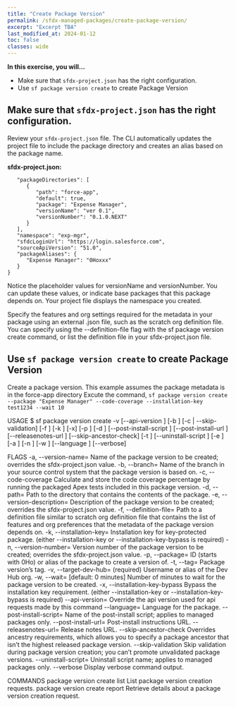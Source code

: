 ```yaml
---
title: "Create Package Version"
permalink: /sfdx-managed-packages/create-package-version/
excerpt: "Excerpt TBA"
last_modified_at: 2024-01-12
toc: false
classes: wide
---
```


**In this exercise, you will...**

* Make sure that `sfdx-project.json` has the right configuration.
* Use `sf package version create` to create Package Version

## Make sure that `sfdx-project.json` has the right configuration.
Review your `sfdx-project.json` file. The CLI automatically updates the project file to include the package directory and creates an alias based on the package name.


**sfdx-project.json:**
```{
   "packageDirectories": [
      {
         "path": "force-app",
         "default": true,
         "package": "Expense Manager",
         "versionName": "ver 0.1",
         "versionNumber": "0.1.0.NEXT"
      }
   ],
   "namespace": "exp-mgr",
   "sfdcLoginUrl": "https://login.salesforce.com",
   "sourceApiVersion": "51.0",
   "packageAliases": {
      "Expense Manager": "0Hoxxx"
   }
}
```

Notice the placeholder values for versionName and versionNumber. You can update these values, or indicate base packages that this package depends on. Your project file displays the namespace you created.

Specify the features and org settings required for the metadata in your package using an external .json file, such as the scratch org definition file. You can specify using the --definition-file flag with the sf package version create command, or list the definition file in your sfdx-project.json file.

## Use `sf package version create` to create Package Version
Create a package version. This example assumes the package metadata is in the force-app directory
Excute the command,
```sf package version create --package "Expense Manager" --code-coverage --installation-key test1234 --wait 10```

<!--| Salesforce DX Command / Flags   | Description                                             |
| --------------------------------| --------------------------------------------------------|
| `force:source:convert`          | Converts source-formatted files into metadata that you can deploy using Metadata API. |
| `-d (--outputdir)`              | The output directory to store the Metadata API–formatted metadata files in. |
| `-n (--packagename)`                | The name of the package to associate with the metadata-formatted files. |
-->

USAGE
  $ sf package version create -v <value> [--api-version <value>] [-b <value>] [-c |
    --skip-validation] [-f <value>] [-k <value>] [-x] [-p <value>] [-d <value>]
    [--post-install-script <value>] [--post-install-url <value>]
    [--releasenotes-url <value>] [--skip-ancestor-check] [-t <value>]
    [--uninstall-script <value>] [-e <value>] [-a <value>] [-n <value>] [-w
    <value>] [--language <value>] [--verbose]

FLAGS
  -a, --version-name=<value>         Name of the package version to be created;
                                     overrides the sfdx-project.json value.
  -b, --branch=<value>               Name of the branch in your source control
                                     system that the package version is based
                                     on.
  -c, --code-coverage                Calculate and store the code coverage
                                     percentage by running the packaged Apex
                                     tests included in this package version.
  -d, --path=<value>                 Path to the directory that contains the
                                     contents of the package.
  -e, --version-description=<value>  Description of the package version to be
                                     created; overrides the sfdx-project.json
                                     value.
  -f, --definition-file=<value>      Path to a definition file similar to
                                     scratch org definition file that contains
                                     the list of features and org preferences
                                     that the metadata of the package version
                                     depends on.
  -k, --installation-key=<value>     Installation key for key-protected package.
                                     (either --installation-key or
                                     --installation-key-bypass is required)
  -n, --version-number=<value>       Version number of the package version to be
                                     created; overrides the sfdx-project.json
                                     value.
  -p, --package=<value>              ID (starts with 0Ho) or alias of the
                                     package to create a version of.
  -t, --tag=<value>                  Package version’s tag.
  -v, --target-dev-hub=<value>       (required) Username or alias of the Dev Hub
                                     org.
  -w, --wait=<value>                 [default: 0 minutes] Number of minutes to
                                     wait for the package version to be created.
  -x, --installation-key-bypass      Bypass the installation key requirement.
                                     (either --installation-key or
                                     --installation-key-bypass is required)
      --api-version=<value>          Override the api version used for api
                                     requests made by this command
      --language=<value>             Language for the package.
      --post-install-script=<value>  Name of the post-install script; applies to
                                     managed packages only.
      --post-install-url=<value>     Post-install instructions URL.
      --releasenotes-url=<value>     Release notes URL.
      --skip-ancestor-check          Overrides ancestry requirements, which
                                     allows you to specify a package ancestor
                                     that isn’t the highest released package
                                     version.
      --skip-validation              Skip validation during package version
                                     creation; you can’t promote unvalidated
                                     package versions.
      --uninstall-script=<value>     Uninstall script name; applies to managed
                                     packages only.
      --verbose                      Display verbose command output.

COMMANDS
  package version create list    List package version creation requests.
  package version create report  Retrieve details about a package version
                                 creation request.
